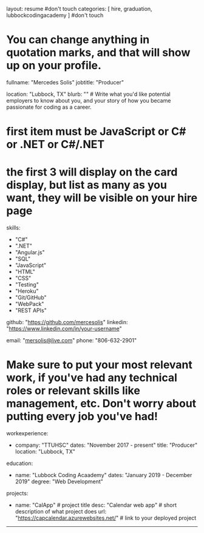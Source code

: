 layout: resume #don't touch
categories: [ hire, graduation, lubbockcodingacademy ] #don't touch
# You can change anything in quotation marks, and that will show up on your profile.

fullname: "Mercedes Solis"
jobtitle: "Producer"

location: "Lubbock, TX"
blurb: "" # Write what you'd like potential employers to know about you, and your story of how you became passionate for coding as a career.

# first item must be JavaScript or C# or .NET or C#/.NET
# the first 3 will display on the card display, but list as many as you want, they will be visible on your hire page
skills:
  - "C#"
  - ".NET"
  - "Angular.js"
  - "SQL"
  - "JavaScript"
  - "HTML"
  - "CSS"
  - "Testing"
  - "Heroku"
  - "Git/GitHub"
  - "WebPack"
  - "REST APIs"

github: "https://github.com/mercesolis"
linkedin: "https://www.linkedin.com/in/your-username"

email: "mersolis@live.com"
phone: "806-632-2901"

# Make sure to put your most relevant work, if you've had any technical roles or relevant skills like management, etc. Don't worry about putting every job you've had!
workexperience:
  - company: "TTUHSC"
    dates: "November 2017 - present"
    title: "Producer"
    location: "Lubbock, TX"

  

education:
  - name: "Lubbock Coding Acaademy"
    dates: "January 2019 - December 2019"
    degree: "Web Development"

projects:
  - name: "CalApp" # project title
    desc: "Calendar web app" # short description of what project does
    url: "https://capcalendar.azurewebsites.net/" # link to your deployed project

---
